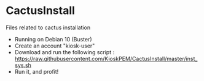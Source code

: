 # CactusInstall
Files related to cactus installation

- Running on Debian 10 (Buster)
- Create an account "kiosk-user"
- Download and run the following script : https://raw.githubusercontent.com/KioskPEM/CactusInstall/master/inst_sys.sh
- Run it, and profit!
